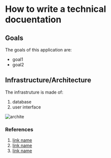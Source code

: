 # How to write a technical docuentation

## Goals

The goals of this application are:

* goal1
* goal2

## Infrastructure/Architecture 

The infrastruture is made of:

1. database
2. user interface

![archite](https://cloud.githubusercontent.com/assets/1194257/10557457/f999077a-74ad-11e5-83d3-f697ffa113da.png)


### References

1. [link name](http://google.it)
2. [link name](http://google.it)
3. [link name](http://google.it)
